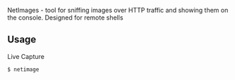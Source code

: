 NetImages - tool for sniffing images over HTTP traffic and showing them on the console.
Designed for remote shells

## Usage

Live Capture

```console
$ netimage 